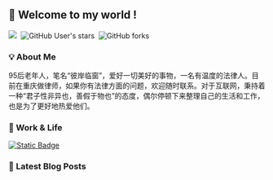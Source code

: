 ## 📌 Welcome to my world !

![](https://komarev.com/ghpvc/?username=LawyerLu&color=40c463)&nbsp; ![GitHub User's stars](https://img.shields.io/github/stars/LawyerLu) &nbsp;![GitHub forks](https://img.shields.io/github/forks/LawyerLu/ONEBLOG) 

### 💡 About Me

95后老年人，笔名“彼岸临窗”，爱好一切美好的事物，一名有温度的法律人。目前在重庆做律师，如果你有法律方面的问题，欢迎随时联系。对于互联网，秉持着一种“君子性非异也，善假于物也”的态度，偶尔停顿下来整理自己的生活和工作，也是为了更好地热爱他们。

### 📂 Work & Life

<a href="https://oneblog.me"><img alt="Static Badge" src="https://img.shields.io/badge/website-%E5%8D%9A%E5%AE%A2-blue"></a>



### 📒 Latest Blog Posts




